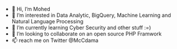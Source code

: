 - 👋 Hi, I’m Mohed
- 👀 I’m interested in Data Analytic, BigQuery, Machine Learning and Natural Language Processing 
- 🌱 I’m currently learning Cyber Security and other stuff :=)
- 💞️ I’m looking to collaborate on an open source PHP Framwork
- 📫 reach me on Twitter @McCdama
